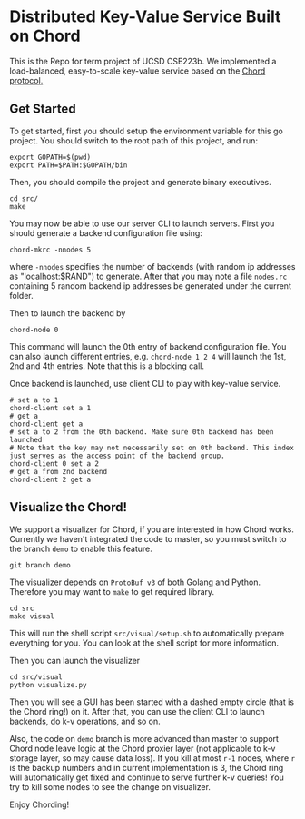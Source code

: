 # Distributed Key-Value Service Built on Chord
This is the Repo for term project of UCSD CSE223b. We implemented a load-balanced, easy-to-scale key-value service based on the [Chord protocol.](https://dl.acm.org/doi/pdf/10.1109/TNET.2002.808407)

## Get Started
To get started, first you should setup the environment variable for this go project. You should switch to the root path of this project, and run:
```shell
export GOPATH=$(pwd)
export PATH=$PATH:$GOPATH/bin
```

Then, you should compile the project and generate binary executives.
```shell
cd src/
make
```

You may now be able to use our server CLI to launch servers. First you should generate a backend configuration file using:
```shell
chord-mkrc -nnodes 5
```
where `-nnodes` specifies the number of backends (with random ip addresses as "localhost:$RAND") to generate. After that you may note a file `nodes.rc` containing 5 random backend ip addresses be generated under the current folder.

Then to launch the backend by
```shell
chord-node 0
```
This command will launch the 0th entry of backend configuration file. You can also launch different entries, e.g. `chord-node 1 2 4` will launch the 1st, 2nd and 4th entries. Note that this is a blocking call.

Once backend is launched, use client CLI to play with key-value service.
```shell
# set a to 1
chord-client set a 1
# get a
chord-client get a
# set a to 2 from the 0th backend. Make sure 0th backend has been launched
# Note that the key may not necessarily set on 0th backend. This index just serves as the access point of the backend group.
chord-client 0 set a 2
# get a from 2nd backend
chord-client 2 get a
```

## Visualize the Chord!
We support a visualizer for Chord, if you are interested in how Chord works. Currently we haven't integrated the code to master, so you must switch to the branch `demo` to enable this feature.
```shell
git branch demo
```

The visualizer depends on `ProtoBuf v3` of both Golang and Python. Therefore you may want to `make` to get required library.
```shell
cd src
make visual
```
This will run the shell script `src/visual/setup.sh` to automatically prepare everything for you. You can look at the shell script for more information.

Then you can launch the visualizer
```shell
cd src/visual
python visualize.py
```

Then you will see a GUI has been started with a dashed empty circle (that is the Chord ring!) on it. After that, you can use the client CLI to launch backends, do k-v operations, and so on.

Also, the code on `demo` branch is more advanced than master to support Chord node leave logic at the Chord proxier layer (not applicable to k-v storage layer, so may cause data loss). If you kill at most `r-1` nodes, where `r` is the backup numbers and in current implementation is 3, the Chord ring will automatically get fixed and continue to serve further k-v queries! You try to kill some nodes to see the change on visualizer.

Enjoy Chording!
